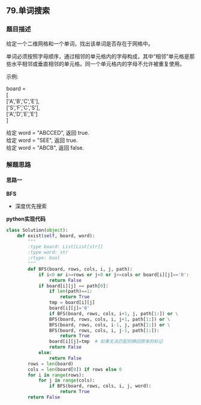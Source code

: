 ## 79.单词搜索
### 题目描述
给定一个二维网格和一个单词，找出该单词是否存在于网格中。

单词必须按照字母顺序，通过相邻的单元格内的字母构成，其中“相邻”单元格是那些水平相邻或垂直相邻的单元格。同一个单元格内的字母不允许被重复使用。

示例:

board =  
[  
  ['A','B','C','E'],  
  ['S','F','C','S'],  
  ['A','D','E','E']  
]  

给定 word = "ABCCED", 返回 true.  
给定 word = "SEE", 返回 true.  
给定 word = "ABCB", 返回 false.


### 解题思路
#### 思路一
**BFS**
- 深度优先搜索

**python实现代码**
```python
class Solution(object):
    def exist(self, board, word):
        """
        :type board: List[List[str]]
        :type word: str
        :rtype: bool
        """
        def BFS(board, rows, cols, i, j, path):
            if i<0 or i>=rows or j<0 or j>=cols or board[i][j]=='0':
                return False
            if board[i][j] == path[0]:
                if len(path)==1:
                    return True
                tmp = board[i][j]
                board[i][j]='0'
                if BFS(board, rows, cols, i+1, j, path[1:]) or \
                BFS(board, rows, cols, i, j+1, path[1:]) or \
                BFS(board, rows, cols, i-1, j, path[1:]) or \
                BFS(board, rows, cols, i, j-1, path[1:]):
                    return True
                board[i][j]=tmp  # 如果无法匹配则换回原来的标记
                return False
            else:
                return False
        rows = len(board)
        cols = len(board[0]) if rows else 0
        for i in range(rows):
            for j in range(cols):
                if BFS(board, rows, cols, i, j, word):
                    return True
        return False

```
